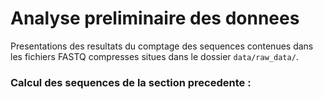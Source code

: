 # Analyse preliminaire des donnees

Presentations des resultats du comptage des sequences contenues dans les fichiers FASTQ compresses situes dans le dossier `data/raw_data/`.


### Calcul des sequences de la section precedente :

